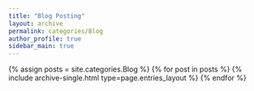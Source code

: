 ```yaml
---
title: "Blog Posting"
layout: archive
permalink: categories/Blog
author_profile: true
sidebar_main: true
---
```


{% assign posts = site.categories.Blog %}  <!--Change category-->
{% for post in posts %} {% include archive-single.html type=page.entries_layout %} {% endfor %}

<!-- add to nav_list_main -->
